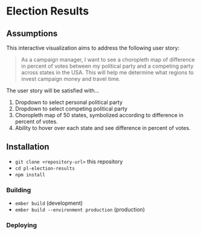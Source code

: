 # Election Results

## Assumptions

This interactive visualization aims to address the following user story:

> As a campaign manager, I want to see a choropleth map of difference in percent of
votes between my political party and a competing party across states in the USA.
This will help me determine what regions to invest campaign money and travel time.

The user story will be satisfied with...

1. Dropdown to select personal political party
2. Dropdown to select competing political party
3. Choropleth map of 50 states, symbolized according to difference in percent of votes.
4. Ability to hover over each state and see difference in percent of votes.

## Installation

* `git clone <repository-url>` this repository
* `cd pl-election-results`
* `npm install`

### Building

* `ember build` (development)
* `ember build --environment production` (production)

### Deploying